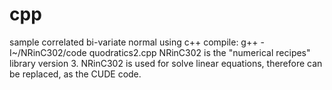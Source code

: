 # cpp
sample correlated bi-variate normal using c++
compile:
g++ -I~/NRinC302/code quodratics2.cpp
NRinC302 is the "numerical recipes" library version 3.
NRinC302 is used for solve linear equations, therefore can be replaced, as the CUDE code.
